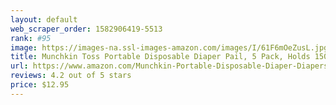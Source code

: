 ```yaml
---
layout: default 
﻿web_scraper_order: 1582906419-5513
rank: #95
image: https://images-na.ssl-images-amazon.com/images/I/61F6mOeZusL.jpg
title: Munchkin Toss Portable Disposable Diaper Pail, 5 Pack, Holds 150 Diapers
url: https://www.amazon.com/Munchkin-Portable-Disposable-Diaper-Diapers/dp/B07P3MZBLP/ref=zg_mw_baby-products_95?_encoding=UTF8&psc=1&refRID=DDWM5Y6YAF3RS98T1NAA
reviews: 4.2 out of 5 stars
price: $12.95 
---
```


